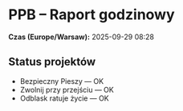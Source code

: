 # PPB – Raport godzinowy
**Czas (Europe/Warsaw):** 2025-09-29 08:28

## Status projektów
- Bezpieczny Pieszy — OK
- Zwolnij przy przejściu — OK
- Odblask ratuje życie — OK

